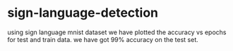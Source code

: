 # sign-language-detection
using sign language mnist dataset
we have plotted the accuracy vs epochs for test and train data.
we have got 99% accuracy on the test set.
